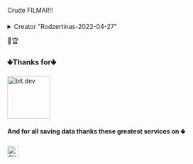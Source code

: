 Crude FILMAI!!!

#### 

<details>
  <summary>Creator "Rodzertinas-2022-04-27"</summary>
</details>

💎🏆

### 🢃Thanks for🢃

 <a href="https://bit.dev/?utm_source=MUI&utm_medium=referral&utm_content=readme" rel="noopener sponsored" target="_blank" style="margin-rig ht: 16px;"><img height="96" width="96" src="https://github.com/teambit.png?size=192" alt="bit.dev" title="The fastest way to share code" loading="lazy" /></a>

#### And for all saving data thanks these greatest services on  🢃
[<img loading="lazy" alt="GitHub" src="https://github.githubassets.com/images/modules/logos_page/GitHub-Logo.png" height="25">](https://github.com/)